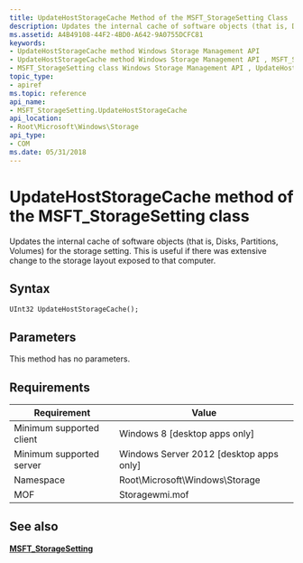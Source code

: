 ```yaml
---
title: UpdateHostStorageCache Method of the MSFT_StorageSetting Class
description: Updates the internal cache of software objects (that is, Disks, Partitions, Volumes) for the storage setting.
ms.assetid: A4B49108-44F2-4BD0-A642-9A0755DCFC81
keywords:
- UpdateHostStorageCache method Windows Storage Management API
- UpdateHostStorageCache method Windows Storage Management API , MSFT_StorageSetting class
- MSFT_StorageSetting class Windows Storage Management API , UpdateHostStorageCache method
topic_type:
- apiref
ms.topic: reference
api_name:
- MSFT_StorageSetting.UpdateHostStorageCache
api_location:
- Root\Microsoft\Windows\Storage
api_type:
- COM
ms.date: 05/31/2018
---
```


# UpdateHostStorageCache method of the MSFT\_StorageSetting class

Updates the internal cache of software objects (that is, Disks, Partitions, Volumes) for the storage setting. This is useful if there was extensive change to the storage layout exposed to that computer.

## Syntax


```mof
UInt32 UpdateHostStorageCache();
```



## Parameters

This method has no parameters.

## Requirements



| Requirement | Value |
|-------------------------------------|-------------------------------------------------------------------------------------------|
| Minimum supported client | Windows 8 \[desktop apps only\]                                                |
| Minimum supported server | Windows Server 2012 \[desktop apps only\]                                      |
| Namespace                | Root\\Microsoft\\Windows\\Storage                                              |
| MOF                      |  Storagewmi.mof  |



## See also

 

[**MSFT\_StorageSetting**](msft-storagesetting.md)
 

 

 





